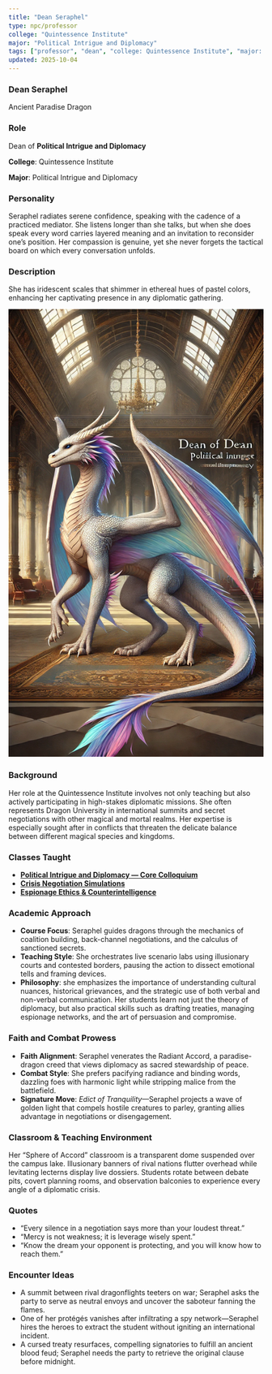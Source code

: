 ```yaml
---
title: "Dean Seraphel"
type: npc/professor
college: "Quintessence Institute"
major: "Political Intrigue and Diplomacy"
tags: ["professor", "dean", "college: Quintessence Institute", "major: Political Intrigue and Diplomacy","variant:paradise"]
updated: 2025-10-04
---
```


### Dean Seraphel

Ancient Paradise Dragon

### Role

Dean of **Political Intrigue and Diplomacy**

**College**: Quintessence Institute

**Major**: Political Intrigue and Diplomacy

### Personality

Seraphel radiates serene confidence, speaking with the cadence of a practiced mediator. She listens longer than she talks, but when she does speak every word carries layered meaning and an invitation to reconsider one’s position. Her compassion is genuine, yet she never forgets the tactical board on which every conversation unfolds.

### Description

She has iridescent scales that shimmer in ethereal hues of pastel colors, enhancing her captivating presence in any diplomatic gathering.

![528169AB-A051-4ECE-9E56-DD64BE92B141](/assets/images/528169AB-A051-4ECE-9E56-DD64BE92B141.webp)

### Background

Her role at the Quintessence Institute involves not only teaching but also actively participating in high-stakes diplomatic missions. She often represents Dragon University in international summits and secret negotiations with other magical and mortal realms. Her expertise is especially sought after in conflicts that threaten the delicate balance between different magical species and kingdoms.

### Classes Taught


- **[Political Intrigue and Diplomacy — Core Colloquium](../Academics/course-catalog.md#political-intrigue-and-diplomacy-core-colloquium)**
- **[Crisis Negotiation Simulations](../Academics/course-catalog.md#crisis-negotiation-simulations)**
- **[Espionage Ethics & Counterintelligence](../Academics/course-catalog.md#espionage-ethics-and-counterintelligence)**

### Academic Approach

- **Course Focus**: Seraphel guides dragons through the mechanics of coalition building, back-channel negotiations, and the calculus of sanctioned secrets.
- **Teaching Style**: She orchestrates live scenario labs using illusionary courts and contested borders, pausing the action to dissect emotional tells and framing devices.
- **Philosophy**: she emphasizes the importance of understanding cultural nuances, historical grievances, and the strategic use of both verbal and non-verbal communication. Her students learn not just the theory of diplomacy, but also practical skills such as drafting treaties, managing espionage networks, and the art of persuasion and compromise.

### Faith and Combat Prowess

- **Faith Alignment**: Seraphel venerates the Radiant Accord, a paradise-dragon creed that views diplomacy as sacred stewardship of peace.
- **Combat Style**: She prefers pacifying radiance and binding words, dazzling foes with harmonic light while stripping malice from the battlefield.
- **Signature Move**: *Edict of Tranquility*—Seraphel projects a wave of golden light that compels hostile creatures to parley, granting allies advantage in negotiations or disengagement.

### Classroom & Teaching Environment

Her “Sphere of Accord” classroom is a transparent dome suspended over the campus lake. Illusionary banners of rival nations flutter overhead while levitating lecterns display live dossiers. Students rotate between debate pits, covert planning rooms, and observation balconies to experience every angle of a diplomatic crisis.

### Quotes

- “Every silence in a negotiation says more than your loudest threat.”
- “Mercy is not weakness; it is leverage wisely spent.”
- “Know the dream your opponent is protecting, and you will know how to reach them.”

### Encounter Ideas

- A summit between rival dragonflights teeters on war; Seraphel asks the party to serve as neutral envoys and uncover the saboteur fanning the flames.
- One of her protégés vanishes after infiltrating a spy network—Seraphel hires the heroes to extract the student without igniting an international incident.
- A cursed treaty resurfaces, compelling signatories to fulfill an ancient blood feud; Seraphel needs the party to retrieve the original clause before midnight.
